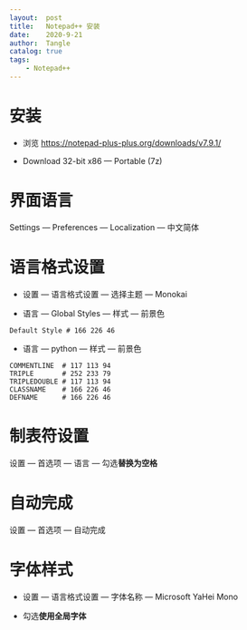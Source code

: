 ```yaml
---
layout:  post
title:   Notepad++ 安装
date:    2020-9-21
author:  Tangle
catalog: true
tags:
    - Notepad++
---
```


# 安装

- 浏览 <https://notepad-plus-plus.org/downloads/v7.9.1/>

- Download 32-bit x86 — Portable (7z)

# 界面语言

Settings — Preferences — Localization — 中文简体

# 语言格式设置

- 设置 — 语言格式设置 — 选择主题 — Monokai

- 语言 — Global Styles — 样式 — 前景色

```
Default Style # 166 226 46
```

- 语言 — python — 样式 — 前景色

```
COMMENTLINE  # 117 113 94
TRIPLE       # 252 233 79
TRIPLEDOUBLE # 117 113 94
CLASSNAME    # 166 226 46
DEFNAME      # 166 226 46
```

# 制表符设置

设置 — 首选项 — 语言 — 勾选**替换为空格**

# 自动完成

设置 — 首选项 — 自动完成

# 字体样式

- 设置 — 语言格式设置 — 字体名称 — Microsoft YaHei Mono

- 勾选**使用全局字体**
